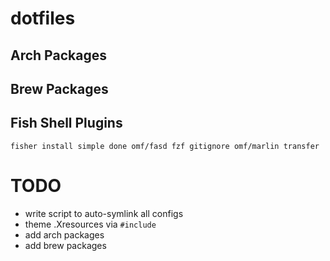 # dotfiles

## Arch Packages

## Brew Packages

## Fish Shell Plugins
```
fisher install simple done omf/fasd fzf gitignore omf/marlin transfer
```

# TODO
* write script to auto-symlink all configs
* theme .Xresources via `#include`
* add arch packages
* add brew packages
